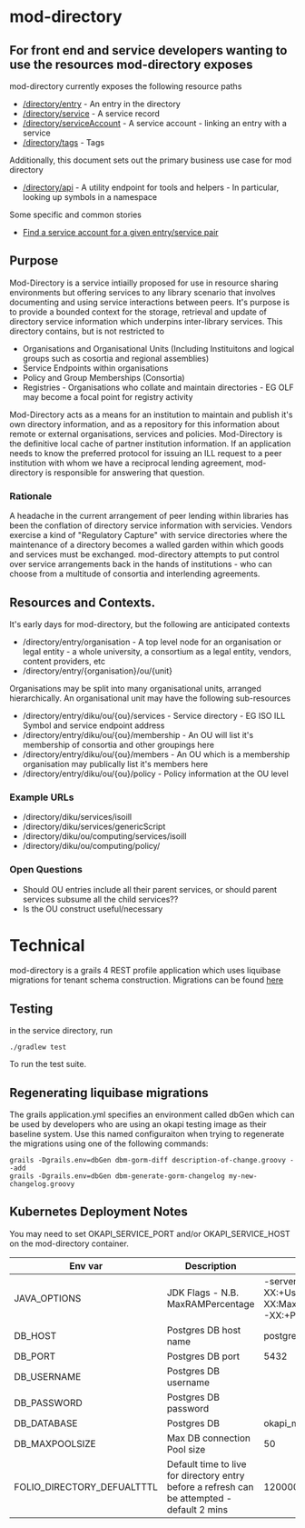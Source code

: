 # mod-directory

## For front end and service developers wanting to use the resources mod-directory exposes

mod-directory currently exposes the following resource paths

* [/directory/entry](doc/entry.md) - An entry in the directory
* [/directory/service](doc/service.md) - A service record
* [/directory/serviceAccount](doc/serviceAccount.md) - A service account - linking an entry with a service
* [/directory/tags](doc/tag.md) - Tags

Additionally, this document sets out the primary business use case for mod directory

* [/directory/api](doc/api.md) - A utility endpoint for tools and helpers - In particular, looking up symbols in a namespace

Some specific and common stories 

* [Find a service account for a given entry/service pair](doc/discovery.md)

## Purpose

Mod-Directory is a service intiailly proposed for use in resource sharing environments but offering
services to any library scenario that involves documenting and using service interactions between peers. 
It's purpose is to provide a bounded context for the storage, retrieval and update
of directory service information which underpins inter-library services. This directory contains, but is not restricted to

* Organisations and Organisational Units (Including Instituitons and logical groups such as cosortia and regional assemblies)
* Service Endpoints within organisations
* Policy and Group Memberships (Consortia)
* Registries - Organisations who collate and maintain directories - EG OLF may become a focal point for registry activity

Mod-Directory acts as a means for an institution to maintain and publish it's own directory information, and as a repository for this information about remote or external
organisations, services and policies. Mod-Directory is the definitive local cache of partner institution information. If an application needs to know the preferred 
protocol for issuing an ILL request to a peer institution with whom we have a reciprocal lending agreement, mod-directory is responsible for answering that question.

### Rationale

A headache in the current arrangement of peer lending within libraries has been the conflation of directory service information with servicies. Vendors exercise a kind of
"Regulatory Capture" with service directories where the maintenance of a directory becomes a walled garden within which goods and services must be exchanged. mod-directory
attempts to put control over service arrangements back in the hands of institutions - who can choose from a multitude of consortia and interlending agreements.

## Resources and Contexts.

It's early days for mod-directory, but the following are anticipated contexts

* /directory/entry/organisation - A top level node for an organisation or legal entity - a whole university, a consortium as a legal entity, vendors, content providers, etc
* /directory/entry/{organisation}/ou/{unit}

Organisations may be split into many organisational units, arranged hierarchically. An organisational unit may have the following sub-resources

* /directory/entry/diku/ou/{ou}/services - Service directory - EG ISO ILL Symbol and service endpoint address
* /directory/entry/diku/ou/{ou}/membership - An OU will list it's membership of consortia and other groupings here
* /directory/entry/diku/ou/{ou}/members - An OU which is a membership organisation may publically list it's members here
* /directory/entry/diku/ou/{ou}/policy - Policy information at the OU level

### Example URLs

* /directory/diku/services/isoill
* /directory/diku/services/genericScript
* /directory/diku/ou/computing/services/isoill
* /directory/diku/ou/computing/policy/


### Open Questions
* Should OU entries include all their parent services, or should parent services subsume all the child services??
* Is the OU construct useful/necessary

# Technical

mod-directory is a grails 4 REST profile application which uses liquibase migrations for tenant schema construction.
Migrations can be found [here](https://github.com/openlibraryenvironment/mod-directory/tree/master/service/grails-app/migrations)



## Testing

in the service directory, run

    ./gradlew test

To run the test suite.

## Regenerating liquibase migrations

The grails application.yml specifies an environment called dbGen which can be used by developers who are
using an okapi testing image as their baseline system. Use this named configuraiton when trying to regenerate
the migrations using one of the following commands:

    grails -Dgrails.env=dbGen dbm-gorm-diff description-of-change.groovy --add
    grails -Dgrails.env=dbGen dbm-generate-gorm-changelog my-new-changelog.groovy


## Kubernetes Deployment Notes

You may need to set OKAPI_SERVICE_PORT and/or OKAPI_SERVICE_HOST on the mod-directory container.

| Env var | Description | Default |
| --- | --- | --- |
|JAVA_OPTIONS|JDK Flags - N.B. MaxRAMPercentage|-server -XX:+UseContainerSupport -XX:MaxRAMPercentage=55.0 -XX:+PrintFlagsFinal|
|DB_HOST|Postgres DB host name|postgres|
|DB_PORT|Postgres DB port|5432|
|DB_USERNAME|Postgres DB username||
|DB_PASSWORD|Postgres DB password||
|DB_DATABASE|Postgres DB|okapi_modules|
|DB_MAXPOOLSIZE|Max DB connection Pool size|50|
|FOLIO_DIRECTORY_DEFUALTTTL|Default time to live for directory entry before a refresh can be attempted - default 2 mins|120000




